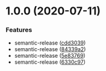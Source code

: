 # 1.0.0 (2020-07-11)


### Features

* semantic-release ([cdd3039](https://github.com/nunsie/probank/commit/cdd30394a22a7769f7b092e4142f9a6458d00442))
* semantic-release ([84339a2](https://github.com/nunsie/probank/commit/84339a2e07aac397b43b2fd707a350dc46d08034))
* semantic-release ([5e83769](https://github.com/nunsie/probank/commit/5e837690462e8129a12b71b33810c6bd0f4f15c8))
* semantic-release ([6330c97](https://github.com/nunsie/probank/commit/6330c978ebfe0a7df059667d6c3f2dc853419279))
